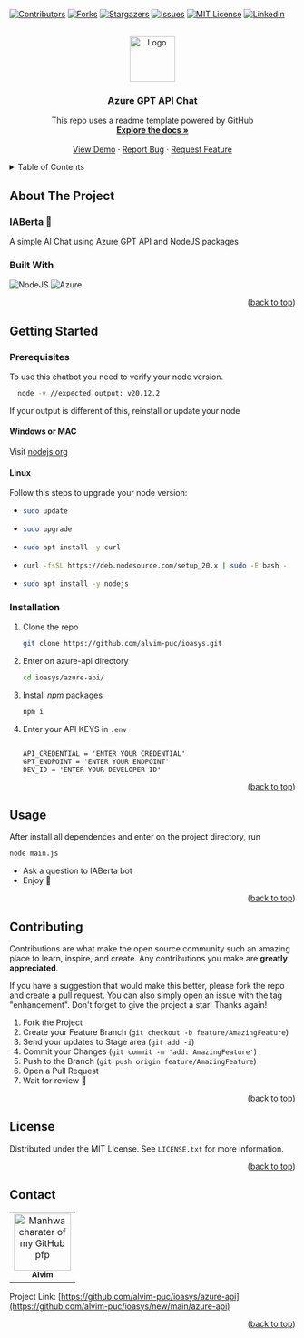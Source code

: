<!-- Improved compatibility of back to top link: See: https://github.com/othneildrew/Best-README-Template/pull/73 -->
<a name="readme-top"></a>
<!--
*** Thanks for checking out the Best-README-Template. If you have a suggestion
*** that would make this better, please fork the repo and create a pull request
*** or simply open an issue with the tag "enhancement".
*** Don't forget to give the project a star!
*** Thanks again! Now go create something AMAZING! :D
-->



<!-- PROJECT SHIELDS -->
<!--
*** I'm using markdown "reference style" links for readability.
*** Reference links are enclosed in brackets [ ] instead of parentheses ( ).
*** See the bottom of this document for the declaration of the reference variables
*** for contributors-url, forks-url, etc. This is an optional, concise syntax you may use.
*** https://www.markdownguide.org/basic-syntax/#reference-style-links
-->
[![Contributors][contributors-shield]][contributors-url]
[![Forks][forks-shield]][forks-url]
[![Stargazers][stars-shield]][stars-url]
[![Issues][issues-shield]][issues-url]
[![MIT License][license-shield]][license-url]
[![LinkedIn][linkedin-shield]][linkedin-url]



<!-- PROJECT LOGO -->
<br />
<div align="center">
  <a href="https://github.com/othneildrew/Best-README-Template">
    <img src="https://azure.microsoft.com/svghandler/azure-maps/?width=600&height=315" alt="Logo" height="80">
  </a>

  <h3 align="center">Azure GPT API Chat</h3>

  <p align="center">
    This repo uses a readme template powered by GitHub
    <br />
    <a href="https://github.com/othneildrew/Best-README-Template"><strong>Explore the docs »</strong></a>
    <br />
    <br />
    <a href="https://github.com/othneildrew/Best-README-Template">View Demo</a>
    ·
    <a href="https://github.com/othneildrew/Best-README-Template/issues/new?labels=bug&template=bug-report---.md">Report Bug</a>
    ·
    <a href="https://github.com/othneildrew/Best-README-Template/issues/new?labels=enhancement&template=feature-request---.md">Request Feature</a>
  </p>
</div>



<!-- TABLE OF CONTENTS -->
<details>
  <summary>Table of Contents</summary>
  <ol>
    <li>
      <a href="#about-the-project">About The Project</a>
      <ul>
        <li><a href="#built-with">Built With</a></li>
      </ul>
    </li>
    <li>
      <a href="#getting-started">Getting Started</a>
      <ul>
        <li><a href="#prerequisites">Prerequisites</a></li>
        <li><a href="#installation">Installation</a></li>
      </ul>
    </li>
    <li><a href="#usage">Usage</a></li>
    <li><a href="#roadmap">Roadmap</a></li>
    <li><a href="#contributing">Contributing</a></li>
    <li><a href="#license">License</a></li>
    <li><a href="#contact">Contact</a></li>
    <li><a href="#acknowledgments">Acknowledgments</a></li>
  </ol>
</details>



<!-- ABOUT THE PROJECT -->
## About The Project

### IABerta :robot:

A simple AI Chat using Azure GPT API and NodeJS packages


### Built With

![NodeJS](https://img.shields.io/badge/node.js-6DA55F?style=for-the-badge&logo=node.js&logoColor=white)
![Azure](https://img.shields.io/badge/azure-%230072C6.svg?style=for-the-badge&logo=microsoftazure&logoColor=white)

<p align="right">(<a href="#readme-top">back to top</a>)</p>



<!-- GETTING STARTED -->
## Getting Started

### Prerequisites

To use this chatbot you need to verify your node version.
```sh
  node -v //expected output: v20.12.2 
```
If your output is different of this, reinstall or update your node

#### Windows or MAC
Visit [nodejs.org](https://https://nodejs.org/en)

#### Linux
Follow this steps to upgrade your node version:
* ```sh
  sudo update
  ```
* ```sh
  sudo upgrade
  ```
* ```sh
  sudo apt install -y curl
  ```
* ```sh
  curl -fsSL https://deb.nodesource.com/setup_20.x | sudo -E bash -
  ```
* ```sh
  sudo apt install -y nodejs
  ```

### Installation

1. Clone the repo
   ```sh
   git clone https://github.com/alvim-puc/ioasys.git
   ```
2. Enter on azure-api directory
   ```sh
   cd ioasys/azure-api/
   ```
3. Install *npm* packages
   ```sh
   npm i
   ```
4. Enter your API KEYS in `.env`
   ```env
   
   API_CREDENTIAL = 'ENTER YOUR CREDENTIAL'
   GPT_ENDPOINT = 'ENTER YOUR ENDPOINT'
   DEV_ID = 'ENTER YOUR DEVELOPER ID'
   ```

<p align="right">(<a href="#readme-top">back to top</a>)</p>



<!-- USAGE EXAMPLES -->
## Usage

After install all dependences and enter on the project directory, run
```sh
node main.js
```
- Ask a question to IABerta bot
- Enjoy 🤙

<p align="right">(<a href="#readme-top">back to top</a>)</p>



<!-- CONTRIBUTING -->
## Contributing

Contributions are what make the open source community such an amazing place to learn, inspire, and create. Any contributions you make are **greatly appreciated**.

If you have a suggestion that would make this better, please fork the repo and create a pull request. You can also simply open an issue with the tag "enhancement".
Don't forget to give the project a star! Thanks again!

1. Fork the Project
2. Create your Feature Branch (`git checkout -b feature/AmazingFeature`)
3. Send your updates to Stage area (`git add -i`)
4. Commit your Changes (`git commit -m 'add: AmazingFeature'`)
5. Push to the Branch (`git push origin feature/AmazingFeature`)
6. Open a Pull Request
7. Wait for review :open_hands:

<p align="right">(<a href="#readme-top">back to top</a>)</p>



<!-- LICENSE -->
## License

Distributed under the MIT License. See `LICENSE.txt` for more information.

<p align="right">(<a href="#readme-top">back to top</a>)</p>



<!-- CONTACT -->
## Contact

<table>
  <tr>
    <td align="center">
      <a href="https://https://alvimdev.github.io/alvimdev/portifolio/">
        <img src="https://i.pinimg.com/236x/23/ec/9e/23ec9edddafdfc8e3b2c50932f249ee0.jpg" width="100px;" alt="Manhwa charater of my GitHub pfp"/><br>
        <sub>
          <b>Alvim</b>
        </sub>
      </a>
    </td>
  </tr>
</table>

Project Link: [https://github.com/alvim-puc/ioasys/azure-api](https://github.com/alvim-puc/ioasys/new/main/azure-api)

<p align="right">(<a href="#readme-top">back to top</a>)</p>




<!-- MARKDOWN LINKS & IMAGES -->
<!-- https://www.markdownguide.org/basic-syntax/#reference-style-links -->
[contributors-shield]: https://img.shields.io/github/contributors/alvim-puc/ioasys.svg?style=for-the-badge
[contributors-url]: https://github.com/alvim-puc/ioasys/graphs/contributors
[forks-shield]: https://img.shields.io/github/forks/alvim-puc/ioasys.svg?style=for-the-badge
[forks-url]: https://github.com/alvim-puc/ioasys/network/members
[stars-shield]: https://img.shields.io/github/stars/alvim-puc/ioasys.svg?style=for-the-badge
[stars-url]: https://github.com/alvim-puc/ioasys/stargazers
[issues-shield]: https://img.shields.io/github/issues/alvim-puc/ioasys.svg?style=for-the-badge
[issues-url]: https://github.com/alvim-puc/ioasys/issues
[license-shield]: https://img.shields.io/github/license/alvim-puc/ioasys.svg?style=for-the-badge
[license-url]: https://github.com/alvim-puc/ioasys/azure-api/LICENSE
[linkedin-shield]: https://img.shields.io/badge/-LinkedIn-black.svg?style=for-the-badge&logo=linkedin&colorB=555
[linkedin-url]: https://linkedin.com/in/bernardo-alvim
